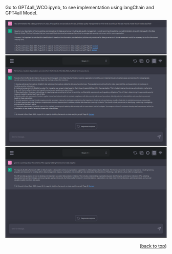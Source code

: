 <div id="top"></div>


Go to GPT4all_WCO.ipynb, to see implementation using langChain and GPT4all Model.

![](GPT4all_Assess_Maturity.png)
![](GPT4all_Next_level.png)
![](GPT4all_What_is_CBF.png)



<p align="right">(<a href="#top">back to top</a>)</p>

